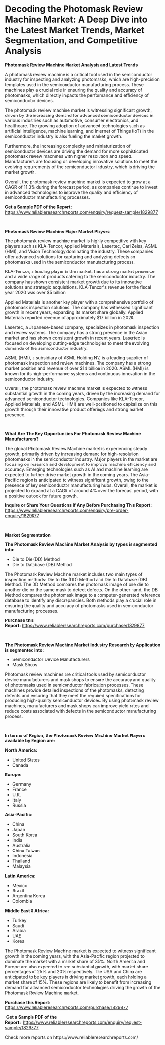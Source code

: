 <p><h1>Decoding the Photomask Review Machine Market: A Deep Dive into the Latest Market Trends, Market Segmentation, and Competitive Analysis</h1></p><p><strong>Photomask Review Machine Market Analysis and Latest Trends</strong></p>
<p><p>A photomask review machine is a critical tool used in the semiconductor industry for inspecting and analyzing photomasks, which are high-precision templates used in the semiconductor manufacturing process. These machines play a crucial role in ensuring the quality and accuracy of photomasks, which directly impacts the performance and efficiency of semiconductor devices.</p><p>The photomask review machine market is witnessing significant growth, driven by the increasing demand for advanced semiconductor devices in various industries such as automotive, consumer electronics, and healthcare. The growing adoption of advanced technologies such as artificial intelligence, machine learning, and Internet of Things (IoT) in the semiconductor industry is also fueling the market growth.</p><p>Furthermore, the increasing complexity and miniaturization of semiconductor devices are driving the demand for more sophisticated photomask review machines with higher resolution and speed. Manufacturers are focusing on developing innovative solutions to meet the evolving requirements of the semiconductor industry, which is driving the market growth.</p><p>Overall, the photomask review machine market is expected to grow at a CAGR of 11.3% during the forecast period, as companies continue to invest in advanced technologies to improve the quality and efficiency of semiconductor manufacturing processes.</p></p>
<p><strong>Get a Sample PDF of the Report:&nbsp;</strong> <a href="https://www.reliableresearchreports.com/enquiry/request-sample/1829877">https://www.reliableresearchreports.com/enquiry/request-sample/1829877</a></p>
<p>&nbsp;</p>
<p><strong>Photomask Review Machine Major Market Players</strong></p>
<p><p>The photomask review machine market is highly competitive with key players such as KLA-Tencor, Applied Materials, Lasertec, Carl Zeiss, ASML (HMI), and Vision Technology dominating the industry. These companies offer advanced solutions for capturing and analyzing defects on photomasks used in the semiconductor manufacturing process.</p><p>KLA-Tencor, a leading player in the market, has a strong market presence and a wide range of products catering to the semiconductor industry. The company has shown consistent market growth due to its innovative solutions and strategic acquisitions. KLA-Tencor's revenue for the fiscal year 2020 was over $5 billion.</p><p>Applied Materials is another key player with a comprehensive portfolio of photomask inspection solutions. The company has witnessed significant growth in recent years, expanding its market share globally. Applied Materials reported revenue of approximately $17 billion in 2020.</p><p>Lasertec, a Japanese-based company, specializes in photomask inspection and review systems. The company has a strong presence in the Asian market and has shown consistent growth in recent years. Lasertec is focused on developing cutting-edge technologies to meet the evolving demands of the semiconductor industry.</p><p>ASML (HMI), a subsidiary of ASML Holding NV, is a leading supplier of photomask inspection and review machines. The company has a strong market position and revenue of over $14 billion in 2020. ASML (HMI) is known for its high-performance systems and continuous innovation in the semiconductor industry.</p><p>Overall, the photomask review machine market is expected to witness substantial growth in the coming years, driven by the increasing demand for advanced semiconductor technologies. Companies like KLA-Tencor, Applied Materials, and ASML (HMI) are well-positioned to capitalize on this growth through their innovative product offerings and strong market presence.</p></p>
<p>&nbsp;</p>
<p><strong>What Are The Key Opportunities For Photomask Review Machine Manufacturers?</strong></p>
<p><p>The global Photomask Review Machine market is experiencing steady growth, primarily driven by increasing demand for high-resolution photomasks in the semiconductor industry. Major players in the market are focusing on research and development to improve machine efficiency and accuracy. Emerging technologies such as AI and machine learning are expected to further drive market growth in the coming years. The Asia-Pacific region is anticipated to witness significant growth, owing to the presence of key semiconductor manufacturing hubs. Overall, the market is projected to expand at a CAGR of around 4% over the forecast period, with a positive outlook for future growth.</p></p>
<p><strong>Inquire or Share Your Questions If Any Before Purchasing This Report:</strong> <a href="https://www.reliableresearchreports.com/enquiry/pre-order-enquiry/1829877">https://www.reliableresearchreports.com/enquiry/pre-order-enquiry/1829877</a></p>
<p>&nbsp;</p>
<p><strong>Market Segmentation</strong></p>
<p><strong>The Photomask Review Machine Market Analysis by types is segmented into:</strong></p>
<p><ul><li>Die to Die (DD) Method</li><li>Die to Database (DB) Method</li></ul></p>
<p><p>The Photomask Review Machine market includes two main types of inspection methods: Die to Die (DD) Method and Die to Database (DB) Method. The DD Method compares the photomask image of one die to another die on the same mask to detect defects. On the other hand, the DB Method compares the photomask image to a computer-generated reference database to identify any discrepancies. Both methods play a crucial role in ensuring the quality and accuracy of photomasks used in semiconductor manufacturing processes.</p></p>
<p><strong>Purchase this Report:&nbsp;</strong><a href="https://www.reliableresearchreports.com/purchase/1829877">https://www.reliableresearchreports.com/purchase/1829877</a></p>
<p>&nbsp;</p>
<p><strong>The Photomask Review Machine Market Industry Research by Application is segmented into:</strong></p>
<p><ul><li>Semiconductor Device Manufacturers</li><li>Mask Shops</li></ul></p>
<p><p>Photomask review machines are critical tools used by semiconductor device manufacturers and mask shops to ensure the accuracy and quality of photomasks used in semiconductor fabrication processes. These machines provide detailed inspections of the photomasks, detecting defects and ensuring that they meet the required specifications for producing high-quality semiconductor devices. By using photomask review machines, manufacturers and mask shops can improve yield rates and reduce costs associated with defects in the semiconductor manufacturing process.</p></p>
<p>&nbsp;</p>
<p><strong>In terms of Region, the Photomask Review Machine Market Players available by Region are:</strong></p>
<p>
    <p> <strong> North America: </strong>
        <ul>
            <li>United States</li>
            <li>Canada</li>
        </ul>
        </p> 
    <p> <strong> Europe: </strong>
        <ul>
            <li>Germany</li>
            <li>France</li>
            <li>U.K.</li>
            <li>Italy</li>
            <li>Russia</li>
        </ul>
        </p> 
    <p> <strong> Asia-Pacific: </strong>
        <ul>
            <li>China</li>
            <li>Japan</li>
            <li>South Korea</li>
            <li>India</li>
            <li>Australia</li>
            <li>China Taiwan</li>
            <li>Indonesia</li>
            <li>Thailand</li>
            <li>Malaysia</li>
        </ul>
        </p> 
    <p> <strong> Latin America: </strong>
        <ul>
            <li>Mexico</li>
            <li>Brazil</li>
            <li>Argentina Korea</li>
            <li>Colombia</li>
        </ul>
        </p> 
    <p> <strong> Middle East & Africa: </strong>
        <ul>
            <li>Turkey</li>
            <li>Saudi</li>
            <li>Arabia</li>
            <li>UAE</li>
            <li>Korea</li>
        </ul>
    </p>
    </p>
<p><p>The Photomask Review Machine market is expected to witness significant growth in the coming years, with the Asia-Pacific region projected to dominate the market with a market share of 35%. North America and Europe are also expected to see substantial growth, with market share percentages of 25% and 20% respectively. The USA and China are anticipated to be key players in driving market growth, each holding a market share of 15%. These regions are likely to benefit from increasing demand for advanced semiconductor technologies driving the growth of the Photomask Review Machine market.</p></p>
<p><strong>Purchase this Report: </strong><a href="https://www.reliableresearchreports.com/purchase/1829877">https://www.reliableresearchreports.com/purchase/1829877</a></p>
<p>&nbsp;<strong>Get a Sample PDF of the Report:&nbsp;&nbsp;</strong><a href="https://www.reliableresearchreports.com/enquiry/request-sample/1829877">https://www.reliableresearchreports.com/enquiry/request-sample/1829877</a></p>
<p><strong></strong></p>
<p>Check more reports on https://www.reliableresearchreports.com/</p>